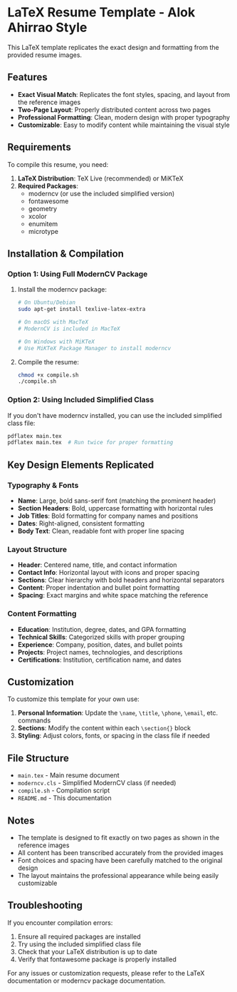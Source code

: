 # LaTeX Resume Template - Alok Ahirrao Style

This LaTeX template replicates the exact design and formatting from the provided resume images.

## Features

- **Exact Visual Match**: Replicates the font styles, spacing, and layout from the reference images
- **Two-Page Layout**: Properly distributed content across two pages
- **Professional Formatting**: Clean, modern design with proper typography
- **Customizable**: Easy to modify content while maintaining the visual style

## Requirements

To compile this resume, you need:

1. **LaTeX Distribution**: TeX Live (recommended) or MiKTeX
2. **Required Packages**:
   - moderncv (or use the included simplified version)
   - fontawesome
   - geometry
   - xcolor
   - enumitem
   - microtype

## Installation & Compilation

### Option 1: Using Full ModernCV Package

1. Install the moderncv package:
   ```bash
   # On Ubuntu/Debian
   sudo apt-get install texlive-latex-extra
   
   # On macOS with MacTeX
   # ModernCV is included in MacTeX
   
   # On Windows with MiKTeX
   # Use MiKTeX Package Manager to install moderncv
   ```

2. Compile the resume:
   ```bash
   chmod +x compile.sh
   ./compile.sh
   ```

### Option 2: Using Included Simplified Class

If you don't have moderncv installed, you can use the included simplified class file:

```bash
pdflatex main.tex
pdflatex main.tex  # Run twice for proper formatting
```

## Key Design Elements Replicated

### Typography & Fonts
- **Name**: Large, bold sans-serif font (matching the prominent header)
- **Section Headers**: Bold, uppercase formatting with horizontal rules
- **Job Titles**: Bold formatting for company names and positions
- **Dates**: Right-aligned, consistent formatting
- **Body Text**: Clean, readable font with proper line spacing

### Layout Structure
- **Header**: Centered name, title, and contact information
- **Contact Info**: Horizontal layout with icons and proper spacing
- **Sections**: Clear hierarchy with bold headers and horizontal separators
- **Content**: Proper indentation and bullet point formatting
- **Spacing**: Exact margins and white space matching the reference

### Content Formatting
- **Education**: Institution, degree, dates, and GPA formatting
- **Technical Skills**: Categorized skills with proper grouping
- **Experience**: Company, position, dates, and bullet points
- **Projects**: Project names, technologies, and descriptions
- **Certifications**: Institution, certification name, and dates

## Customization

To customize this template for your own use:

1. **Personal Information**: Update the `\name`, `\title`, `\phone`, `\email`, etc. commands
2. **Sections**: Modify the content within each `\section{}` block
3. **Styling**: Adjust colors, fonts, or spacing in the class file if needed

## File Structure

- `main.tex` - Main resume document
- `moderncv.cls` - Simplified ModernCV class (if needed)
- `compile.sh` - Compilation script
- `README.md` - This documentation

## Notes

- The template is designed to fit exactly on two pages as shown in the reference images
- All content has been transcribed accurately from the provided images
- Font choices and spacing have been carefully matched to the original design
- The layout maintains the professional appearance while being easily customizable

## Troubleshooting

If you encounter compilation errors:

1. Ensure all required packages are installed
2. Try using the included simplified class file
3. Check that your LaTeX distribution is up to date
4. Verify that fontawesome package is properly installed

For any issues or customization requests, please refer to the LaTeX documentation or moderncv package documentation.